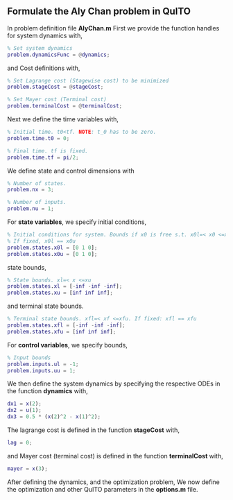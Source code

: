 ## Formulate the Aly Chan problem in QuITO 
In problem definition file **AlyChan.m**
First we provide the function handles for system dynamics with,
```matlab
% Set system dynamics
problem.dynamicsFunc = @dynamics;
```
and Cost definitions with, 
```matlab
% Set Lagrange cost (Stagewise cost) to be minimized
problem.stageCost = @stageCost;

% Set Mayer cost (Terminal cost)
problem.terminalCost = @terminalCost;
```
Next we define the time variables with,
```matlab
% Initial time. t0<tf. NOTE: t_0 has to be zero.
problem.time.t0 = 0; 

% Final time. tf is fixed.
problem.time.tf = pi/2;
```
We define state and control dimensions with
```matlab
% Number of states.
problem.nx = 3;

% Number of inputs.
problem.nu = 1;
```
For **state variables**, we specify initial conditions, 
```matlab
% Initial conditions for system. Bounds if x0 is free s.t. x0l=< x0 <=x0u
% If fixed, x0l == x0u
problem.states.x0l = [0 1 0]; 
problem.states.x0u = [0 1 0];
```
state bounds,
```matlab
% State bounds. xl=< x <=xu
problem.states.xl = [-inf -inf -inf];
problem.states.xu = [inf inf inf];
```
and terminal state bounds.
```matlab
% Terminal state bounds. xfl=< xf <=xfu. If fixed: xfl == xfu
problem.states.xfl = [-inf -inf -inf]; 
problem.states.xfu = [inf inf inf];
```
For **control variables**, we specify bounds,
```matlab
% Input bounds
problem.inputs.ul = -1;
problem.inputs.uu = 1;
```
We then define the system dynamics by specifying the respective ODEs in the function **dynamics** with, 
```matlab
dx1 = x(2);
dx2 = u(1);
dx3 = 0.5 * (x(2)^2 - x(1)^2);
```
The lagrange cost is defined in the function **stageCost** with,
```matlab
lag = 0;
```
and Mayer cost (terminal cost) is defined in the function **terminalCost** with,
```matlab
mayer = x(3);
```

After defining the dynamics, and the optimization problem, We now define the optimization and other QuITO parameters in the  **options.m** file.
